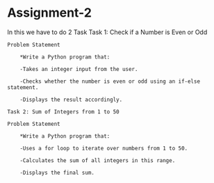 # Assignment-2
 In this we have to do 2 Task
    Task 1: Check if a Number is Even or Odd

    Problem Statement

        *Write a Python program that:

        -Takes an integer input from the user.

        -Checks whether the number is even or odd using an if-else statement.

        -Displays the result accordingly.

    Task 2: Sum of Integers from 1 to 50

    Problem Statement

        *Write a Python program that:

        -Uses a for loop to iterate over numbers from 1 to 50.

        -Calculates the sum of all integers in this range.

        -Displays the final sum.